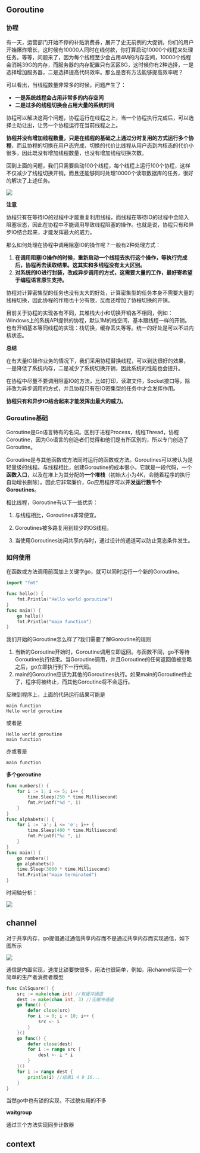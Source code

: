 ## Goroutine

### 协程

有一天，运营部门开始不停的补贴消费券，展开了史无前例的大促销，你们的用户开始爆炸增长，这时候有10000人同时在线付款，你打算启动10000个线程来处理任务。等等，问题来了，因为每个线程至少会占用4M的内存空间，10000个线程会消耗39G的内存，而服务器的内存配置只有区区8G，这时候你有2种选择，一是选择增加服务器，二是选择提高代码效率。那么是否有方法能够提高效率呢？

可以看出，当线程数量非常多的时候，问题产生了：

* **一是系统线程会占用非常多的内存空间**
* **二是过多的线程切换会占用大量的系统时间**

协程可以解决这两个问题，协程运行在线程之上，当一个协程执行完成后，可以选择主动让出，让另一个协程运行在当前线程之上。

**协程并没有增加线程数量，只是在线程的基础之上通过分时复用的方式运行多个协程**，而且协程的切换在用户态完成，切换的代价比线程从用户态到内核态的代价小很多，因此既没有增加线程数量，也没有增加线程切换次数。

回到上面的问题，我们只需要启动100个线程，每个线程上运行100个协程，这样不仅减少了线程切换开销，而且还能够同时处理10000个读取数据库的任务，很好的解决了上述任务。

![](http://pic.netpunk.top/images/2023/01/21/20230121153350.png)

**注意**

协程只有在等待IO的过程中才能重复利用线程，而线程在等待IO的过程中会陷入阻塞状态，因此在协程中不能调用导致线程阻塞的操作。也就是说，协程只有和异步IO结合起来，才能发挥最大的威力。

那么如何处理在协程中调用阻塞IO的操作呢？一般有2种处理方式：

1. **在调用阻塞IO操作的时候，重新启动一个线程去执行这个操作，等执行完成后，协程再去读取结果。这其实和多线程没有太大区别。**
2. **对系统的IO进行封装，改成异步调用的方式，这需要大量的工作，最好寄希望于编程语言原生支持。**

协程对计算密集型的任务也没有太大的好处，计算密集型的任务本身不需要大量的线程切换，因此协程的作用也十分有限，反而还增加了协程切换的开销。

目前关于协程的实现各有不同，其堆栈大小和切换开销各不相同，例如：Windows上的系统API提供的协程，默认1M的栈空间，基本跟线程一样的开销。也有开销基本等同线程的实现：栈切换，缓存丢失等等。统一的好处是可以不进内核状态。

**总结**

在有大量IO操作业务的情况下，我们采用协程替换线程，可以到达很好的效果，一是降低了系统内存，二是减少了系统切换开销，因此系统的性能也会提升。

在协程中尽量不要调用阻塞IO的方法，比如打印，读取文件，Socket接口等，除非改为异步调用的方式，并且协程只有在IO密集型的任务中才会发挥作用。

**协程只有和异步IO结合起来才能发挥出最大的威力。**

### Goroutine基础

Goroutine是Go语言特有的名词。区别于进程Process，线程Thread，协程Coroutine，因为Go语言的创造者们觉得和他们是有所区别的，所以专门创造了Goroutine。

Goroutine是与其他函数或方法同时运行的函数或方法。Goroutines可以被认为是轻量级的线程。与线程相比，创建Goroutine的成本很小，它就是一段代码，一个**函数入口**，以及在堆上为其分配的**一个堆栈**（初始大小为4K，会随着程序的执行自动增长删除）。因此它非常廉价，Go应用程序可以**并发运行数千个Goroutines**。

相比线程，Goroutine有以下一些优势：

1. 与线程相比，Goroutines非常便宜。
2. Goroutines被多路复用到较少的OS线程。

3. 当使用Goroutines访问共享内存时，通过设计的通道可以防止竞态条件发生。

### 如何使用

在函数或方法调用前面加上关键字go，就可以同时运行一个新的Goroutine。

```go
import "fmt"

func hello() {  
    fmt.Println("Hello world goroutine")
}
func main() {
    go hello()
    fmt.Println("main function")
}
```

我们开始的Goroutine怎么样了?我们需要了解Goroutine的规则

1. 当新的Goroutine开始时，Goroutine调用立即返回。与函数不同，go不等待Goroutine执行结束。当Goroutine调用，并且Goroutine的任何返回值被忽略之后，go立即执行到下一行代码。
2. main的Goroutine应该为其他的Goroutines执行。如果main的Goroutine终止了，程序将被终止，而其他Goroutine将不会运行。

反映到程序上，上面的代码运行结果可能是

~~~
main function
Hello world goroutine
~~~

或者是

~~~
Hello world goroutine
main function
~~~

亦或者是

~~~
main function
~~~

**多个goroutine**

```go
func numbers() {  
    for i := 1; i <= 5; i++ {
        time.Sleep(250 * time.Millisecond)
        fmt.Printf("%d ", i)
    }
}
func alphabets() {  
    for i := 'a'; i <= 'e'; i++ {
        time.Sleep(400 * time.Millisecond)
        fmt.Printf("%c ", i)
    }
}
func main() {  
    go numbers()
    go alphabets()
    time.Sleep(3000 * time.Millisecond)
    fmt.Println("main terminated")
}
```

时间轴分析：

![](http://pic.netpunk.top/images/2022/09/22/20220922204309.png)

## channel

对于共享内存，go提倡通过通信共享内存而不是通过共享内存而实现通信，如下图所示

![](http://pic.netpunk.top/images/2023/01/21/20230121155223.png)

通信是内置实现，速度比锁要快很多，用法也很简单，例如，用channel实现一个简单的生产者消费者模型

~~~go
func CalSquare() {
    src := make(chan int) //有缓冲通道
    dest := make(chan int, 3) //无缓冲通道
    go func() {
        defer close(src)
        for i := 0; i < 10; i++ {
            src <- i
        }
    }()
    go func() {
        defer close(dest)
        for i := range src {
            dest <- i * i
        }
    }()
    for i := range dest {
        println(i) //结果1 4 9 16...
    }
}
~~~

当然go中也有锁的实现，不过貌似用的不多

**waitgroup**

通过三个方法实现同步计数器



## context



